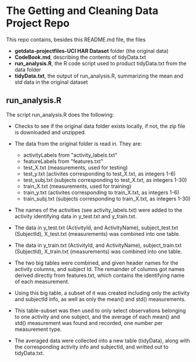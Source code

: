 # The Getting and Cleaning Data Project Repo

This repo contains, besides this README.md file, the files

* __getdata-projectfiles-UCI HAR Dataset__ folder (the original data)
* __CodeBook.md__, describing the contents of tidyData.txt
* __run_analysis.R__, the R code script used to product tidyData.txt from the data folder
* __tidyData.txt__, the output of run_analysis.R, summarizing the mean and std data in the original dataset

## run_analysis.R

The script run_analysis.R does the following:

* Checks to see if the original data folder exists locally, if not, the zip file is downloaded and unzipped.

* The data from the original folder is read in.  They are:
   + activityLabels from "activity_labels.txt"
   + featureLabels from "features.txt"
   + test_X.txt (measurements, used for testing)
   + test_y.txt (activites corresponding to test_X.txt, as integers 1-6)
   + test_subj.txt (subjects corresponding to test_X.txt, as integers 1-30)
   + train_X.txt (measurements, used for training)
   + train_y.txt (activites corresponding to train_X.txt, as integers 1-6)
   + train_subj.txt (subjects corresponding to train_X.txt, as integers 1-30)
   
* The names of the activities (see activity_labels.txt)  were added to the activity identifying data in y_test.txt and y_train.txt.

* The data in y_test.txt (ActivityId, and ActivityName), subject_test.txt (SubjectId), X_test.txt (measurements) was combined into one table. 

* The data in y_train.txt (ActivityId, and ActivityName), subject_train.txt (SubjectId), X_train.txt (measurements) was combined into one table.

* The two big tables were combined, and given header names for the activity columns, and subject Id.  The remainder of columns got names derived directly from features.txt, which contains the identifying name of each measurement.

*  Using this big table, a subset of it was created including only the activity and subjectId info, as well as only the mean() and std() measurements.

* This table-subset was then used to only select observations belonging to one activity and one subject, and the average of each mean() and std() measurement was found and recorded, one number per measurement type.

* The averaged data were collected into a new table (tidyData), along with the corresponding activity info and subjectId, and writted out to tidyData.txt.
